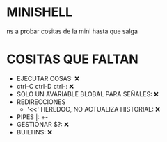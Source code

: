 # MINISHELL
ns a probar cositas de la mini hasta que salga
# COSITAS QUE FALTAN
- EJECUTAR COSAS: ❌
- ctrl-C ctrl-D ctrl-\: ❌
- SOLO UN AVARIABLE BLOBAL PARA SEÑALES: ❌
- REDIRECCIONES
	- '<<' HEREDOC, NO ACTUALIZA HISTORIAL: ❌
- PIPES |: +-
- GESTIONAR $?: ❌
- BUILTINS: ❌
